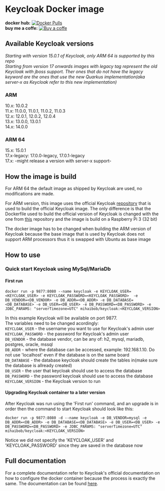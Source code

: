 # Keycloak Docker image

**docker hub:** [![Docker Pulls](https://img.shields.io/docker/pulls/mihaibob/keycloak.svg)](https://hub.docker.com/r/mihaibob/keycloak) 
<br>
**buy me a coffe:** [![Buy a coffe](https://cdn.rawgit.com/twolfson/paypal-github-button/1.0.0/dist/button.svg)](https://www.paypal.com/paypalme2/mihaibob/1?locale.x=en_US)

## Available Keycloak versions

*Starting with version 15.0.1 of Keycloak, only ARM 64 is supported by this repo* <br>
*Starting from version 17 onwards images with legacy tag represent the old Keycloak with jboss support. Ther ones that do not have the legacy keyword are the ones that use the new Quarkus implementation(aka server-x as Keycloak refer to this new implementation)*

### ARM

10.x: 10.0.2 <br>
11.x: 11.0.0, 11.0.1, 11.0.2, 11.0.3 <br>
12.x: 12.0.1, 12.0.2, 12.0.4 <br>
13.x: 13.0.0, 13.0.1 <br>
14.x: 14.0.0

### ARM 64
15.x: 15.0.1 <br>
17.x-legacy: 17.0.0-legacy, 17.0.1-legacy <br>
17.x: -might release a version with server-x support-
<br>

## How the image is build

For ARM 64 the default image as shipped by Keycloak are used, no modifications are made.

For ARM version, this image uses the official Keycloak [repository](https://github.com/keycloak/keycloak-containers) that is used to build the official Keycloak image. The only difference is that the Dockerfile used to build the official version of Keycloak is changed with the one from [this](https://github.com/Mihai-B/keycloak-arm) repository and the image is build on a Raspberry Pi 3 (32 bit)

The docker image has to be changed when building the ARM version of Keycloak because the base image that is used by Keycloak does not support ARM processors thus it is swapped with Ubuntu as base image


## How to use

### Quick start Keycloak using MySql/MariaDb

#### First run
```
docker run -p 9877:8080 --name keycloak -e KEYCLOAK_USER=<KEYCLOAK_USER> -e KEYCLOAK_PASSWORD=<KEYCLOAK_PASSWORD>  -e DB_VENDOR=<DB_VENDOR> -e DB_ADDR=<DB_ADDR> -e DB_DATABASE=<DB_DATABASE> -e DB_USER=<DB_USER> -e DB_PASSWORD=<DB_PASSWORD> -e JDBC_PARAMS: "serverTimezone=UTC" mihaibob/keycloak:<KEYCLOAK_VERSION>
```

In this example Keycloak will be available on port 9877. <br>
The variables need to be changed acordingly: <br>
`KEYCLOAK_USER` - the username you want to use for Keycloak's admin user <br>
`KEYCLOAK_PASSWORD` - the password for Keycloak's admin user <br>
`DB_VENDOR` - the database vendor, can be any of: h2, mysql, mariadb, postgres, oracle, mssql <br>
`DB_ADDR` - where the database can be accessed, example: 192.168.1.10. Do not use 'localhost' even if the database is on the same board <br>
`DB_DATABASE` - the database keycloak should create the tables in(make sure the database is allready created) <br>
`DB_USER` - the user that keycloak should use to access the database <br>
`DB_PASSWORD` - the password keycloak should use to access the database <br>
`KEYCLOAK_VERSION` - the Keycloak version to run

#### Upgrading Keycloak container to a later version

After Keycloak was run using the 'First run' command, and an upgrade is in order then the command to start Keycloak should look like this:
```
docker run -p 9877:8080 -d --name keycloak -e DB_VENDOR=mysql -e DB_ADDR=<DB_ADDR> -e DB_DATABASE=<DB_DATABASE> -e DB_USER=<DB_USER> -e DB_PASSWORD=<DB_PASSWORD> -e JDBC_PARAMS: "serverTimezone=UTC" mihaibob/keycloak:<KEYCLOAK_VERSION>
```

Notice we did not specify the 'KEYCLOAK_USER' and 'KEYCLOAK_PASSWORD' since they are saved in the database now

## Full documentation 
For a complete documentation refer to Keycloak's official documentation on how to configure the docker container because the process is exactly the same. The documentation can be found [here](https://hub.docker.com/r/jboss/keycloak).
